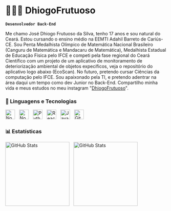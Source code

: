 # 👩🏻‍💻 DhiogoFrutuoso

**`Desenvolvedor Back-End`**

Me chamo José Dhiogo Frutuoso da Silva, tenho 17 anos e sou natural do Ceará. Estou cursando o ensino médio na EEMTI Adahil Barreto de Cariús-CE. Sou Penta Medalhista Olímpico de Matemática Nacional Brasileiro (Canguru de Matemática e Mandacaru de Matemática), Medalhista Estadual de Educação Física pelo IFCE e competi pela fase regional do Ceará Científico com um projeto de um aplicativo de monitoramento de deteriorização ambiental de objetos expecíficos, veja o repositório do aplicativo logo abaixo (EcoScan). No futuro, pretendo cursar Ciências da computação pelo IFCE. Sou apaixonado pela TI, e pretendo adentrar na área daqui um tempo como dev Junior no Back-End. Compartilho minha vida e meus estudos no meu instagram "[DhiogoFrutuoso](https://www.instagram.com/whydhiogo_/)".


### 🤖 Linguagens e Tecnologias



<img 
    align="left" 
    alt="NodeJs" 
    title="NodeJs"
    width="30px" 
    style="padding-right: 10px;" 
    src="https://images.icon-icons.com/2699/PNG/512/nodejs_logo_icon_169910.png" 
/>
<img 
    align="left" 
    alt="NodeJs" 
    title="NodeJs"
    width="30px" 
    style="padding-right: 10px;" 
    src="https://www.pngfind.com/pngs/m/74-744138_mysql-logo-png-mysql-transparent-png.png"
/>
<img 
    align="left" 
    alt="Python" 
    title="Python"
    width="30px" 
    style="padding-right: 10px;" 
    src="https://cdn.jsdelivr.net/gh/devicons/devicon@latest/icons/python/python-original.svg" 
/>
<img 
    align="left" 
    alt="React"
    title="React" 
    width="30px" 
    style="padding-right: 10px;" 
    src="https://cdn.jsdelivr.net/gh/devicons/devicon@latest/icons/react/react-original.svg" 
/>
<img 
    align="left" 
    alt="JavaScript" 
    title="JavaScript"
    width="30px" 
    style="padding-right: 10px;" 
    src="https://cdn.jsdelivr.net/gh/devicons/devicon@latest/icons/javascript/javascript-original.svg" 
/>
<img 
    align="left" 
    alt="Git" 
    title="Git"
    width="30px" 
    style="padding-right: 10px;" 
    src="https://cdn.jsdelivr.net/gh/devicons/devicon@latest/icons/git/git-original.svg" 
/>

<br/>
<br/>

### 📊 Estatísticas

<p>
  <img 
    align="left" 
    alt="GitHub Stats" 
    height="200" 
    style="padding-right: 10px;" 
    src="https://github-readme-stats.vercel.app/api?username=dhiogoFrutuoso&show_icons=true&theme=tokyonight&include_all_commits=true&locale=pt-br" 
  />

<img 
      align="left" 
      alt="GitHub Stats" 
      height="200" 
      src="https://github-readme-stats.vercel.app/api/top-langs/?username=dhiogoFrutuoso&theme=tokyonight&layout=compact&custom_title=Tecnologias&langs_count=2" 
  />

</p>
